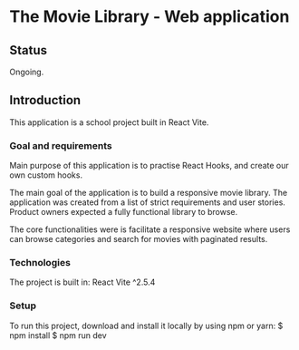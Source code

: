# The Movie Library - Web application

## Status

Ongoing.

## Introduction

This application is a school project built in React Vite.

### Goal and requirements

Main purpose of this application is to practise React Hooks, and create our own custom hooks.

The main goal of the application is to build a responsive movie library. The application was created from a list of strict requirements and user stories. Product owners expected a fully functional library to browse.

The core functionalities were is facilitate a responsive website where users can browse categories and search for movies with paginated results.

### Technologies

The project is built in:
React Vite ^2.5.4

### Setup

To run this project, download and install it locally by using npm or yarn:
$ npm install
$ npm run dev
